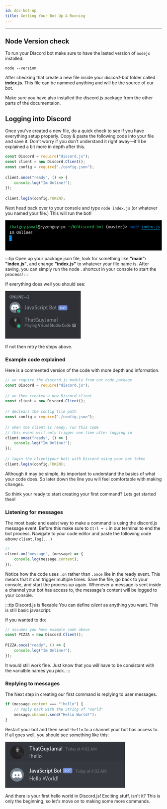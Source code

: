 ```yaml
---
id: doc-bot-up
title: Getting Your Bot Up & Running
---
```


---

## Node Version check

To run your Discord bot make sure to have the lasted version of `nodejs` installed.

```
node --version
```

After checking that create a new file inside your _discord-bot_ folder called **index.js**. This file can be nammed anything and will be the source of our bot.

Make sure you have also installed the discord.js package from the other parts of the documentaion.

## Logging into Discord

Once you've created a new file, do a quick check to see if you have everything setup properly. Copy & paste the following code into your file and save it. Don't worry if you don't understand it right away—it'll be explained a bit more in depth after this.

```js
const Discord = require("discord.js");
const client = new Discord.Client();
const config = require("./config.json");

client.once("ready", () => {
	console.log("Im Online!");
});

client.login(config.TOKEN);
```

Next head back over to your console and type `node index.js` (or whatever you named your file.) This will run the bot!

![bot terminal login exmaple](/img/js/s2/terminal-bot-login.png)

:::tip
Open up your package.json file, look for something like **"main": "index.js"**, and change **"index.js"** to whatever your file name is. After saving, you can simply run the node . shortcut in your console to start the process!
:::

If everything does well you should see:

![bot success online exmaple img](/img/js/s2/bot-online-success.png)

If not then retry the steps above.

### Example code explained

Here is a commented version of the code with more depth and information.

```js
// we require the discord.js module from our node package
const Discord = require("discord.js");

// we then createw a new Discord client
const client = new Discord.Client();

// declears the config file path
const config = require("./config.json");

// when the client is ready, run this code
// this event will only trigger one time after logging in
client.once("ready", () => {
	console.log("Im Online!");
});

// login the client(your bot) with Discord using your bot token
client.login(config.TOKEN);
```

Although it may be simple, its important to understand the basics of what your code does. So later down the line you will feel comfortable with making changes.

So think your ready to start creating your first command? Lets get started then!

### Listening for messages

The most basic and easist way to make a command is using the discord.js message event. Before this make sure to `Ctrl + c` in our terminal to end the bot process. Navigate to your code editor and paste the following code above `client.log(...)`

```js
//
client.on("message", (message) => {
	console.log(message.content);
});
```

Notice how the code uses `.on` rather than `.once` like in the ready event. This means that it can trigger multiple times. Save the file, go back to your console, and start the process up again. Whenever a message is sent inside a channel your bot has access to, the message's content will be logged to your console.

:::tip Discord.js is flexable
You can define _client_ as anything you want. This is still basic javascript.

If you wanted to do:

```js
// assumes you have example code above
const PIZZA = new Discord.Client();

PIZZA.once("ready", () => {
	console.log("Im Online!");
});
```

It would still work fine. Just know that you will have to be consistant with the varialble names you pick.
:::

### Replying to messages

The Next step in creating our first command is replying to user messages.

```js
if (message.content === "!hello") {
	// reply back with the String of "world"
	message.channel.send("Hello World!");
}
```

Restart your bot and then send `!hello` to a channel your bot has access to. If all goes well, you should see something like this:

![hello world bot success exmaple img](/img/js/s2/hello-world-bot-success.png)

And there is your first hello world in Discord.js! Exciting stuff, isn't it? This is only the beginning, so let's move on to making some more commands.

#
